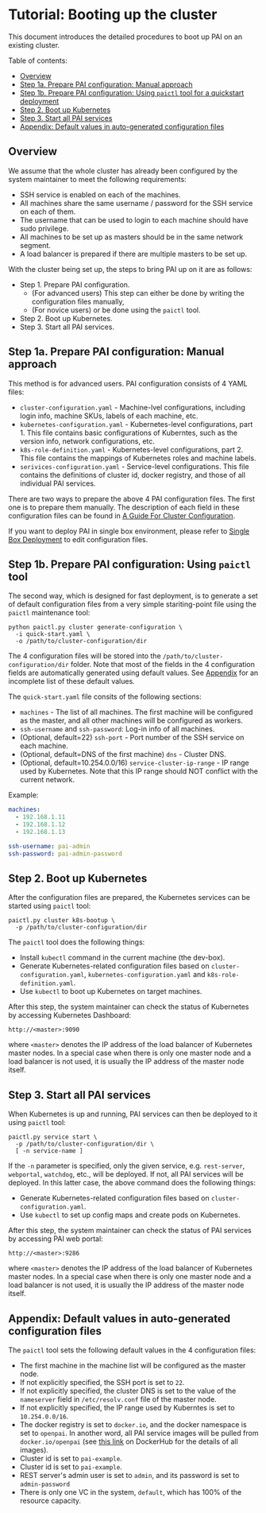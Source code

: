 # Tutorial: Booting up the cluster

This document introduces the detailed procedures to boot up PAI on an existing cluster.

Table of contents:
<!-- TOC depthFrom:2 depthTo:3 -->

- [Overview](#overview)
- [Step 1a. Prepare PAI configuration: Manual approach](#step-1a)
- [Step 1b. Prepare PAI configuration: Using `paictl` tool for a quickstart deployment](#step-1b)
- [Step 2. Boot up Kubernetes](#step-2)
- [Step 3. Start all PAI services](#step-3)
- [Appendix: Default values in auto-generated configuration files](#appendix)

<!-- /TOC -->

## Overview <a name="overview"></a>

We assume that the whole cluster has already been configured by the system maintainer to meet the following requirements:

- SSH service is enabled on each of the machines.
- All machines share the same username / password for the SSH service on each of them.
- The username that can be used to login to each machine should have sudo privilege.
- All machines to be set up as masters should be in the same network segment.
- A load balancer is prepared if there are multiple masters to be set up.

With the cluster being set up, the steps to bring PAI up on it are as follows:

- Step 1. Prepare PAI configuration.
    - (For advanced users) This step can either be done by writing the configuration files manually,
    - (For novice users) or be done using the `paictl` tool.
- Step 2. Boot up Kubernetes.
- Step 3. Start all PAI services.

## Step 1a. Prepare PAI configuration: Manual approach <a name="step-1a"></a>

This method is for advanced users. PAI configuration consists of 4 YAML files:

- `cluster-configuration.yaml` - Machine-lvel configurations, including login info, machine SKUs, labels of each machine, etc.
- `kubernetes-configuration.yaml` - Kubernetes-level configurations, part 1. This file contains basic configurations of Kuberntes, such as the version info, network configurations, etc.
- `k8s-role-definition.yaml` - Kubernetes-level configurations, part 2. This file contains the mappings of Kubernetes roles and machine labels.
- `serivices-configuration.yaml` - Service-level configurations. This file contains the definitions of cluster id, docker registry, and those of all individual PAI services.

There are two ways to prepare the above 4 PAI configuration files. The first one is to prepare them manually. The description of each field in these configuration files can be found in [A Guide For Cluster Configuration](how-to-write-pai-configuration.md).

If you want to deploy PAI in single box environment, please refer to [Single Box Deployment](single-box-deployment.md) to edit configuration files.

## Step 1b. Prepare PAI configuration: Using `paictl` tool <a name="step-1b"></a>

The second way, which is designed for fast deployment, is to generate a set of default configuration files from a very simple stariting-point file using the `paictl` maintenance tool:

```
python paictl.py cluster generate-configuration \
  -i quick-start.yaml \
  -o /path/to/cluster-configuration/dir
```

The 4 configuration files will be stored into the `/path/to/cluster-configuration/dir` folder. Note that most of the fields in the 4 configuration fields are automatically generated using default values. See [Appendix](#appendix) for an incomplete list of these default values.

The `quick-start.yaml` file consits of the following sections:

- `machines` - The list of all machines. The first machine will be configured as the master, and all other machines will be configured as workers.
- `ssh-username` and `ssh-password`: Log-in info of all machines.
- (Optional, default=22) `ssh-port` - Port number of the SSH service on each machine.
- (Optional, default=DNS of the first machine) `dns` - Cluster DNS.
- (Optional, default=10.254.0.0/16) `service-cluster-ip-range` - IP range used by Kubernetes. Note that this IP range should NOT conflict with the current network.

Example:

```yaml
machines:
  - 192.168.1.11
  - 192.168.1.12
  - 192.168.1.13

ssh-username: pai-admin
ssh-password: pai-admin-password
```

## Step 2. Boot up Kubernetes <a name="step-2"></a>

After the configuration files are prepared, the Kubernetes services can be started using `paictl` tool:

```
paictl.py cluster k8s-bootup \
  -p /path/to/cluster-configuration/dir
```

The `paictl` tool does the following things:

- Install `kubectl` command in the current machine (the dev-box).
- Generate Kubernetes-related configuration files based on `cluster-configuration.yaml`, `kubernetes-configuration.yaml` and `k8s-role-definition.yaml`.
- Use `kubectl` to boot up Kubernetes on target machines.

After this step, the system maintainer can check the status of Kubernetes by accessing Kubernetes Dashboard:
```
http://<master>:9090
```
where `<master>` denotes the IP address of the load balancer of Kubernetes master nodes. In a special case when there is only one master node and a load balancer is not used, it is usually the IP address of the master node itself.

## Step 3. Start all PAI services <a name="step-3"></a>

When Kubernetes is up and running, PAI services can then be deployed to it using `paictl` tool:

```
paictl.py service start \
  -p /path/to/cluster-configuration/dir \
  [ -n service-name ]
```

If the `-n` parameter is specified, only the given service, e.g. `rest-server`, `webportal`, `watchdog`, etc., will be deployed. If not, all PAI services will be deployed. In this latter case, the above command does the following things:

- Generate Kubernetes-related configuration files based on `cluster-configuration.yaml`.
- Use `kubectl` to set up config maps and create pods on Kubernetes.

After this step, the system maintainer can check the status of PAI services by accessing PAI web portal:
```
http://<master>:9286
```
where `<master>` denotes the IP address of the load balancer of Kubernetes master nodes. In a special case when there is only one master node and a load balancer is not used, it is usually the IP address of the master node itself.

## Appendix: Default values in auto-generated configuration files <a name="appendix"></a>

The `paictl` tool sets the following default values in the 4 configuration files:

- The first machine in the machine list will be configured as the master node.
- If not explicitly specified, the SSH port is set to `22`.
- If not explicitly specified, the cluster DNS is set to the value of the `nameserver` field in `/etc/resolv.conf` file of the master node.
- If not explicitly specified, the IP range used by Kuberntes is set to `10.254.0.0/16`.
- The docker registry is set to `docker.io`, and the docker namespace is set to `openpai`. In another word, all PAI service images will be pulled from `docker.io/openpai` (see [this link](https://hub.docker.com/r/openpai/) on DockerHub for the details of all images).
- Cluster id is set to `pai-example`.
- Cluster id is set to `pai-example`.
- REST server's admin user is set to `admin`, and its password is set to `admin-password`
- There is only one VC in the system, `default`, which has 100% of the resource capacity.
